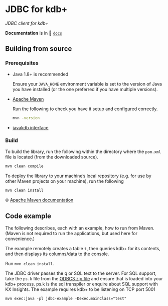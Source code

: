 # JDBC for kdb+

_JDBC client for kdb+_



**Documentation** is in :open_file_folder: [`docs`](docs)


## Building from source

### Prerequisites

-   Java 1.8+ is recommended

	Ensure your `JAVA_HOME` environment variable is set to the version of Java you have installed (or the one preferred if you have multiple versions).

-   [Apache Maven](https://maven.apache.org/)

	Run the following to check you have it setup and configured correctly.

	```bash
	mvn -version
	```
-	[javakdb interface](https://github.com/KxSystems/javakdb)


### Build

To build the library, run the following within the directory where the `pom.xml` file is located (from the downloaded source). 

```bash
mvn clean compile
```

To deploy the library to your machine’s local repository (e.g. for use by other Maven projects on your machine), run the following

```bash
mvn clean install
```

:globe_with_meridians:
[Apache Maven documentation](https://maven.apache.org/guides) 


## Code example

The following describes, each with an example, how to run from Maven. (Maven is not required to run the applications, but used here for convenience.)

The example remotely creates a table `t`, then queries kdb+ for its contents, and then displays its columns/data to the console.

Run `mvn clean install`.

The JDBC driver passes the q or SQL text to the server. 
For SQL support, take the `ps.k` file from the [ODBC3 zip file](https://code.kx.com/q/interfaces/q-server-for-odbc3/)
and ensure that is loaded into your kdb+ process. ps.k is the sql transpiler or enquire about SQL support with KX Insights. The example requires kdb+ to be listening on TCP port 5001

```mvn exec:java -pl jdbc-example -Dexec.mainClass="test"```
